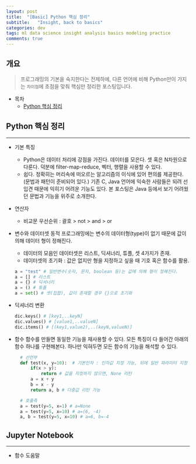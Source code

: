 ```yaml
---
layout: post
title:  "[Basic] Python 핵심 정리"
subtitle:   "Insight, back to basics"
categories: dev
tags: ml data science insight analysis basics modeling practice
comments: true
---
```


## 개요
> 프로그래밍의 기본을 숙지한다는 전제하에, 다른 언어에 비해 Python만이 가지는 `차이점`에 초점을 맞춰 핵심만 정리한 포스팅입니다.

- 목차
	- [Python 핵심 정리](#) 


## Python 핵심 정리 
---
* 기본 특징 
  - Python은 데이터 처리에 강점을 가진다. 데이터를 모은다. 셋 혹은 N차원으로 다룬다. 덕분에 filter-map-reduce, 벡터, 행렬을 사용할 수 있다.
  - 쉽다. 정확히는 머리속에 떠오르는 알고리즘의 이식에 있어 편의를 제공한다.(문법과 패턴이 준비되어 있다.) 기존 C, Java 언어에 익숙한 사람들은 되려 선입견 때문에 익히기 어려운 기능도 있다. 본 포스팅은 Java 등에서 보기 어려웠던 문법과 기능을 위주로 소개한다.

* 연산자
  - 비교문 우선순위 : 괄호 > not > and > or 

* 변수와 데이터셋
  동적 프로그래밍에는 변수의 데이터형(type)이 없기 때문에 값이 의해 데이터 형이 정해진다. 
  - 데이터의 모음인 데이터셋은 리스트, 딕셔너리, 튜플, 셋 4가지가 존재. 
  - 데이터셋의 초기화 : 값은 없지만 형을 지정하고 싶을 때 기호 혹은 함수를 활용.
  ```python 
  a = "test" # 일반변수(숫자, 문자, boolean 등)는 값에 의해 형이 정해진다.
  a = [] # 리스트
  a = {} # 딕셔너리
  a = () # 튜플
  a = set() # 셋(집합), 값이 존재할 경우 {}으로 초기화

* 딕셔너리 변환
  ```python
  dic.keys() # [key1,..keyN]
  dic.values() # [value1,..valueN]
  dic.items() # [(key1,value2),..(keyN,valueN)]
  ```

* 함수
  함수를 만들면 동일한 기능을 재사용할 수 있다. 모든 특징이 다 들어간 아래의 함수 하나를 구현해본다. 하나만 익혀두면 모든 함수의 기능을 해석할 수 있다.
  ```python
	# 선언부
	def test(x, y=10):  # 기본인자 : 인자값 지정 가능, 뒤에 일반 파라미터 지정 불가.
		if(x > y):
			return # 값을 지정하지 않으면, None 리턴
		a = x + y
		b = x - y
		return a, b # 다중값 리턴 가능

	# 호출측
	a = test(y=5, x=1) # a=None
	a = test(y=5, x=10) # a=(6, -4)
	a, b = test(y=5, x=10) # a=6, b=-4
  ```


## Jupyter Notebook 
---

* 함수 도움말



